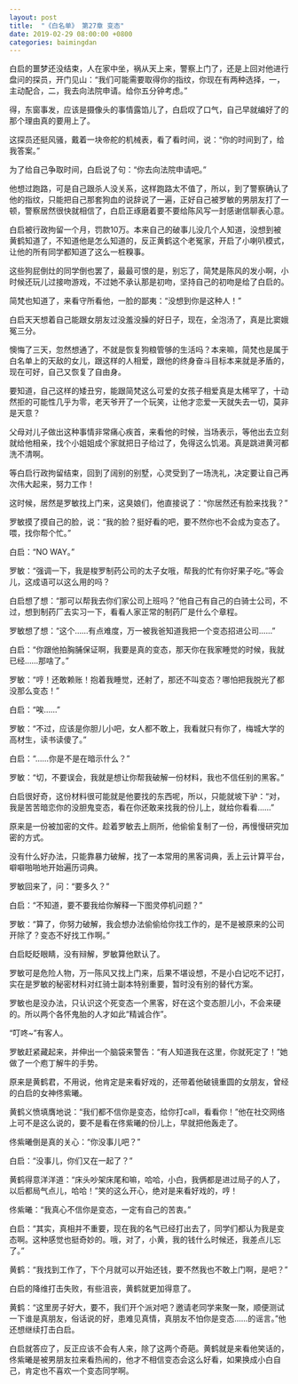 ```yaml
---
layout: post
title:  "《白名单》 第27章 变态"
date: 2019-02-29 08:00:00 +0800
categories: baimingdan
---
```

白启的噩梦还没结束，人在家中坐，祸从天上来，警察上门了，还是上回对他进行盘问的探员，开门见山：“我们可能需要取得你的指纹，你现在有两种选择，一，主动配合，二，我去向法院申请。给你五分钟考虑。”

得，东窗事发，应该是摄像头的事情露馅儿了，白启叹了口气，自己早就编好了的那个理由真的要用上了。

这探员还挺风骚，戴着一块帝舵的机械表，看了看时间，说：“你的时间到了，给我答案。”

为了给自己争取时间，白启说了句：“你去向法院申请吧。”

他想过跑路，可是自己跟杀人没关系，这样跑路太不值了，所以，到了警察确认了他的指纹，只能把自己那套狗血的说辞说了一遍，正好自己被罗敏的男朋友打了一顿，警察居然很快就相信了，白启正琢磨着要不要给陈风写一封感谢信聊表心意。

白启被行政拘留一个月，罚款10万。本来自己的破事儿没几个人知道，没想到被黄鹤知道了，不知道他是怎么知道的，反正黄鹤这个老冤家，开启了小喇叭模式，让他的所有同学都知道了这么一桩糗事。

这些狗屁倒灶的同学倒也罢了，最最可恨的是，别忘了，简梵是陈风的发小啊，小时候还玩儿过接吻游戏，不过她不承认那是初吻，坚持自己的初吻是给了白启的。

简梵也知道了，来看守所看他，一脸的鄙夷：“没想到你是这种人！”

白启天天想着自己能跟女朋友过没羞没臊的好日子，现在，全泡汤了，真是比窦娥冤三分。

懊悔了三天，忽然想通了，不就是恢复狗粮管够的生活吗？本来嘛，简梵也是属于白名单上的天敌的女儿，跟这样的人相爱，跟他的终身奋斗目标本来就是矛盾的，现在可好，自己又恢复了自由身。

要知道，自己这样的矮丑穷，能跟简梵这么可爱的女孩子相爱真是太稀罕了，十动然拒的可能性几乎为零，老天爷开了一个玩笑，让他才恋爱一天就失去一切，莫非是天意？

父母对儿子做出这种事情非常痛心疾首，来看他的时候，当场表示，等他出去立刻就给他相亲，找个小姐姐成个家就把日子给过了，免得这么饥渴。真是跳进黄河都洗不清啊。

等白启行政拘留结束，回到了阔别的别墅，心灵受到了一场洗礼，决定要让自己再次伟大起来，努力工作！

这时候，居然是罗敏找上门来，这臭娘们，他直接说了：“你居然还有脸来找我？”

罗敏摸了摸自己的脸，说：“我的脸？挺好看的吧，要不然你也不会成为变态了。喂，找你帮个忙。”

白启：“NO WAY。”

罗敏：“强调一下，我是梭罗制药公司的太子女哦，帮我的忙有你好果子吃。”等会儿，这成语可以这么用的吗？

白启想了想：“那可以帮我去你们家公司上班吗？”他自己有自己的白骑士公司，不过，想到制药厂去实习一下，看看人家正常的制药厂是什么个章程。

罗敏想了想：“这个……有点难度，万一被我爸知道我把一个变态招进公司……”

白启：“你跟他拍胸脯保证啊，我要是真的变态，那天你在我家睡觉的时候，我就已经……那啥了。”

罗敏：“哼！还敢赖账！抱着我睡觉，还射了，那还不叫变态？哪怕把我脱光了都没那么变态！”

白启：“唉……”

罗敏：“不过，应该是你胆儿小吧，女人都不敢上，我看就只有你了，梅城大学的高材生，读书读傻了。”

白启：“……你是不是在暗示什么？”

罗敏：“切，不要误会，我就是想让你帮我破解一份材料，我也不信任别的黑客。”

白启很好奇，这份材料很可能就是他要找的东西呢，所以，只能就坡下驴：“对，我是苦苦暗恋你的没胆鬼变态，看在你还敢来找我的份儿上，就给你看看……”

原来是一份被加密的文件。趁着罗敏去上厕所，他偷偷复制了一份，再慢慢研究加密的方式。

没有什么好办法，只能靠暴力破解，找了一本常用的黑客词典，丢上云计算平台，噼噼啪啪地开始遍历词典。

罗敏回来了，问：“要多久？”

白启：“不知道，要不要我给你解释一下图灵停机问题？”

罗敏：“算了，你努力破解，我会想办法偷偷给你找工作的，是不是被原来的公司开除了？变态不好找工作啊。”

白启眨眨眼睛，没有辩解，罗敏算他默认了。

罗敏可是危险人物，万一陈风又找上门来，后果不堪设想，不是小白记吃不记打，实在是罗敏的秘密材料对红骑士副本特别重要，暂时没有别的替代方案。

罗敏也是没办法，只认识这个死变态一个黑客，好在这个变态胆儿小，不会来硬的。所以两个各怀鬼胎的人才如此“精诚合作”。

“叮咚~”有客人。

罗敏赶紧藏起来，并伸出一个脑袋来警告：“有人知道我在这里，你就死定了！”她做了一个庖丁解牛的手势。

原来是黄鹤君，不用说，他肯定是来看好戏的，还带着他破镜重圆的女朋友，曾经的白启的女神佟紫曦。

黄鹤义愤填膺地说：“我们都不信你是变态，给你打call，看看你！”他在社交网络上可不是这么说的，要不是看在佟紫曦的份儿上，早就把他轰走了。

佟紫曦倒是真的关心：“你没事儿吧？”

白启：“没事儿，你们又在一起了？”

黄鹤得意洋洋道：“床头吵架床尾和嘛，哈哈，小白，我俩都是进过局子的人了，以后都局气点儿，哈哈！”笑的这么开心，绝对是来看好戏的，哼！

佟紫曦：“我真心不信你是变态，一定有自己的苦衷。”

白启：“其实，真相并不重要，现在我的名气已经打出去了，同学们都认为我是变态啊。这种感觉也挺奇妙的。哦，对了，小黄，我的钱什么时候还，我差点儿忘了。”

黄鹤：“我找到工作了，下个月就可以开始还钱，要不然我也不敢上门啊，是吧？”

白启的降维打击失败，有些沮丧，黄鹤就更加得意了。

黄鹤：“这里房子好大，要不，我们开个派对吧？邀请老同学来聚一聚，顺便测试一下谁是真朋友，俗话说的好，患难见真情，真朋友不怕你是变态……的谣言。”他还想继续打击白启。

白启就答应了，反正应该不会有人来，除了这两个奇葩。黄鹤就是来看他笑话的，佟紫曦是被男朋友拉来看热闹的，他才不相信变态会这么好看，如果换成小白自己，肯定也不喜欢一个变态同学啊。
